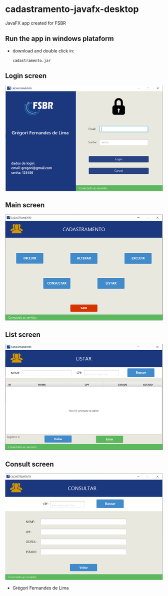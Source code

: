 
# cadastramento-javafx-desktop
 JavaFX app created for FSBR
 

## Run the app in windows plataform

  - download and double click in: 

		cadastramento.jar
		

## Login screen
![](https://raw.githubusercontent.com/gregoriLima/cadastramento-javafx-desktop/main/src/main/resources/com/cadastramento/images/login-screen.png)

## Main screen
![](https://raw.githubusercontent.com/gregoriLima/cadastramento-javafx-desktop/main/src/main/resources/com/cadastramento/images/main-screen.png)

## List screen
![](https://raw.githubusercontent.com/gregoriLima/cadastramento-javafx-desktop/main/src/main/resources/com/cadastramento/images/list-screen.png)

## Consult screen
![](https://raw.githubusercontent.com/gregoriLima/cadastramento-javafx-desktop/main/src/main/resources/com/cadastramento/images/consult-screen.png)

- Grégori Fernandes de Lima
